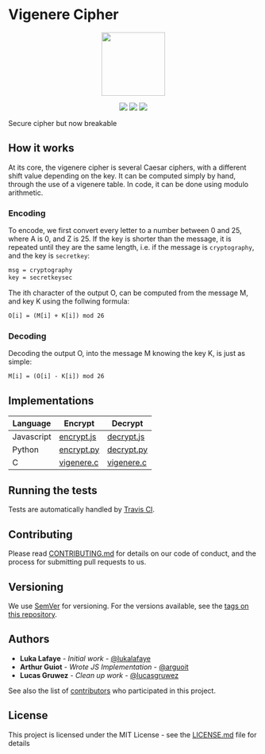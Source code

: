 # Vigenere Cipher
<p align="center">
<!-- replace image by project Image -->
<img height="128" src="https://cryptools.github.io/img/vigenere.svg">
</p>
<p align="center">
<img src="https://cryptools.github.io/img/status/in-review.svg">
<!-- replace `cryptools.github.io` by the project repo name-->
<img src="https://img.shields.io/github/license/Cryptools/cryptolls.github.io.svg">
<img src="https://img.shields.io/github/contributors/Cryptools/cryptools.github.io.svg">
</p>

Secure cipher but now breakable

## How it works

At its core, the vigenere cipher is several Caesar ciphers, with a different shift value depending on the key. It can be computed simply by hand, through the use of a vigenere table. In code, it can be done using modulo arithmetic.

### Encoding

To encode, we first convert every letter to a number between 0 and 25, where A is 0, and Z is 25. If the key is shorter than the message, it is repeated until they are the same length, i.e. if the message is `cryptography`, and the key is `secretkey`:

```txt
msg = cryptography
key = secretkeysec
```

The ith character of the output O, can be computed from the message M, and key K using the follwing formula:

```txt
O[i] = (M[i] + K[i]) mod 26
```

### Decoding

Decoding the output O, into the message M knowing the key K, is just as simple:

```txt
M[i] = (O[i] - K[i]) mod 26
```

## Implementations

|  Language  |           Encrypt           |           Decrypt           |
|------------|-----------------------------|-----------------------------|
| Javascript | [encrypt.js](js/encrypt.js) | [decrypt.js](js/decrypt.js) |
|   Python   | [encrypt.py](py/encrypt.py) | [decrypt.py](py/decrypt.py) |
|      C     | [vigenere.c](c/vigenere.c)  | [vigenere.c](c/vigenere.c)  |

## Running the tests

Tests are automatically handled by [Travis CI](https://travis-ci.org).

## Contributing

Please read [CONTRIBUTING.md](https://github.com/CrypTools/cryptools.github.io/blob/master/CONTRIBUTING.md) for details on our code of conduct, and the process for submitting pull requests to us.

## Versioning

We use [SemVer](http://semver.org/) for versioning. For the versions available, see the [tags on this repository](https://github.com/CrypTools/cipher/tags).

## Authors

* **Luka Lafaye** - *Initial work* - [@lukalafaye](https://github.com/lukalafaye)
* **Arthur Guiot** - *Wrote JS Implementation* - [@arguoit](https://github.com/arguiot)
* **Lucas Gruwez** - *Clean up work* - [@lucasgruwez](https://github.com/lucasgruwez)

See also the list of [contributors](https://github.com/CrypTools/cipher/contributors) who participated in this project.

## License

This project is licensed under the MIT License - see the [LICENSE.md](LICENSE.md) file for details
